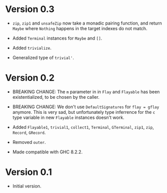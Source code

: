 # Version 0.3

* `zip`, `zip1` and `unsafeZip` now take a monadic pairing function, and return
  `Maybe` where `Nothing` happens in the target indexes do not match.

* Added `Terminal` instances for `Maybe` and `[]`.

* Added `trivialize`.

* Generalized type of `trivial'`.


# Version 0.2

* BREAKING CHANGE: The `m` parameter in in `Flay` and `Flayable` has been
  existentialized, to be chosen by the caller.

* BREAKING CHANGE: We don't use `DefaultSignatures` for `flay = gflay` anymore.
  This is very sad, but unfortunately type inferrence for the `c` type variable
  in new `Flayable` instances doesn't work.

* Added `Flayable1`, `trivial1`, `collect1`, `Terminal`, `GTerminal`, `zip1`,
  `zip`, `Record`, `GRecord`.

* Removed `outer`.

* Made compatible with GHC 8.2.2.


# Version 0.1

* Initial version.
